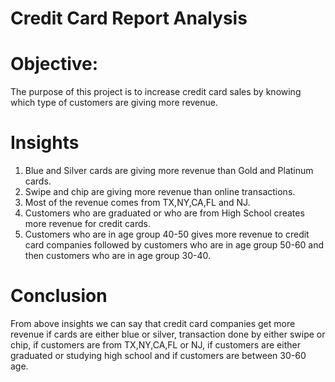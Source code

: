 # Credit Card Report Analysis

# Objective:
The purpose of this project is to increase credit card sales by knowing which type of customers are giving more revenue. 

# Insights

1. Blue and Silver cards are giving more revenue than Gold and Platinum cards.
2. Swipe and chip  are giving more revenue than online transactions.
3. Most of the revenue comes from TX,NY,CA,FL and NJ.
4. Customers who are graduated or who are from High School creates more revenue for credit cards.
5. Customers who are in age group 40-50 gives more revenue to credit card companies followed by customers who are in age group 50-60 and then customers who are in age group 30-40.

# Conclusion

From above insights we can say that credit card companies get more revenue if cards are either blue or silver, transaction done by either swipe or chip, if customers are from TX,NY,CA,FL or NJ, if customers are either graduated or studying high school and if customers are between 30-60 age.

